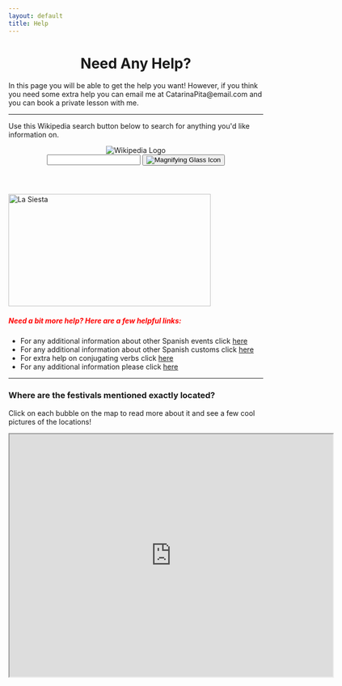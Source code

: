 ```yaml
---
layout: default
title: Help
---
```

<style>
h1 {text-align: center;}

</style>


<h1>Need Any Help?</h1>
<p>In this page you will be able to get the help you want! However, if you think you need some extra help you can email me at CatarinaPita@email.com and you can book a private lesson with me.</p>


<hr>
<p>Use this Wikipedia search button below to search for anything you'd like information on.</p>
<header class="searchForm-container">
<img src="https://image.ibb.co/e6vOFQ/wikipedia.png" alt="Wikipedia Logo">
<form class="searchForm">
        <input type="search" class="searchForm-input">
        <button type="submit" class="icon searchIcon">
          <img src="https://image.ibb.co/cpG8zk/search.png" alt="Magnifying Glass Icon">
        </button>
      </form>
</header>
<section class="searchResults"></section>

<div style="clear:both;"></div>
<script src="wiki.js"></script>



 <div class="row">
<div class="col-sm-4">
<p><img src="https://cdn.pixabay.com/photo/2018/01/14/22/59/cartoon-3082809_1280.png" alt="La Siesta" width="400" height="222"></p>

</div>
 
<div class="col-sm-8">
<h5 style="color:Red">Need a bit more help? Here are a few helpful links:</h5>

 <ul>
  <li>For any additional information about other Spanish events click <a href="https://www.donquijote.org/spanish-culture/holidays/">here</a></li>
  <li>For any additional information about other Spanish customs click <a href="https://www.donquijote.org/spanish-culture/traditions/">here</a></li>
  <li>For extra help on conjugating verbs click <a href="https://www.wordreference.com/conj/EsVerbs.aspx?v=">here</a></li>
  <li>For any additional information please click <a href="">here</a></li>
  </ul>       
</div>
 
 
 </div>


<hr>

<h3>Where are the festivals mentioned exactly located?</h3>

<p>Click on each bubble on the map to read more about it and see a few cool pictures of the locations!</p>
        
<iframe src="https://www.google.com/maps/d/embed?mid=1_Re4nxtJkIgPSCcPF6C9h5UDIdri7zDo&ehbc=2E312F" width="640" height="480"></iframe>
